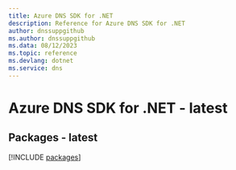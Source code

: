 ```yaml
---
title: Azure DNS SDK for .NET
description: Reference for Azure DNS SDK for .NET
author: dnssuppgithub
ms.author: dnssuppgithub
ms.data: 08/12/2023
ms.topic: reference
ms.devlang: dotnet
ms.service: dns
---
```

# Azure DNS SDK for .NET - latest
## Packages - latest
[!INCLUDE [packages](dns-index.md)]